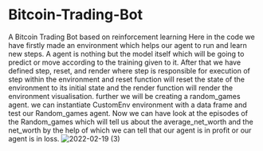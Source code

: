 # Bitcoin-Trading-Bot
A Bitcoin Trading Bot based on reinforcement learning
Here in the code we have firstly made an environment which helps our agent to run and learn new steps. A agent is nothing but the model itself which will be going to predict or move according to the training given to it.
After that we have defined step, reset, and render where step is responsible for execution of step within the environment and reset function will reset the state of the environment to its initial state and the render function will render the environment visualisation.
further we will be creating a random_games agent.
we can instantiate CustomEnv environment with a data frame and test our Random_games agent.
Now we can have look at the episodes of the Random_games which will tell us about the average_net_worth and the net_worth by the help of which we can tell that our agent is in profit or our agent is in loss.
![2022-02-19 (3)](https://user-images.githubusercontent.com/99252259/154803400-1cfdfa7a-6308-4ad3-aa15-e0cf8ae55240.png)
